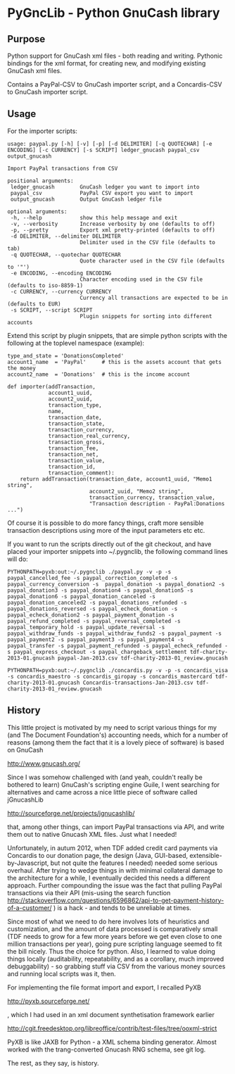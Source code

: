 PyGncLib - Python GnuCash library
=================================

Purpose
-------

Python support for GnuCash xml files - both reading and
writing. Pythonic bindings for the xml format, for creating new, and
modifying existing GnuCash xml files.

Contains a PayPal-CSV to GnuCash importer script, and a Concardis-CSV
to GnuCash importer script.

Usage
-----

For the importer scripts:

    usage: paypal.py [-h] [-v] [-p] [-d DELIMITER] [-q QUOTECHAR] [-e ENCODING] [-c CURRENCY] [-s SCRIPT] ledger_gnucash paypal_csv output_gnucash
    
    Import PayPal transactions from CSV
    
    positional arguments:
     ledger_gnucash        GnuCash ledger you want to import into
     paypal_csv            PayPal CSV export you want to import
     output_gnucash        Output GnuCash ledger file
    
    optional arguments:
     -h, --help            show this help message and exit
     -v, --verbosity       Increase verbosity by one (defaults to off)
     -p, --pretty          Export xml pretty-printed (defaults to off)
     -d DELIMITER, --delimiter DELIMITER
                           Delimiter used in the CSV file (defaults to tab)
     -q QUOTECHAR, --quotechar QUOTECHAR
                           Quote character used in the CSV file (defaults to '"')
     -e ENCODING, --encoding ENCODING
                           Character encoding used in the CSV file (defaults to iso-8859-1)
     -c CURRENCY, --currency CURRENCY
                           Currency all transactions are expected to be in (defaults to EUR)
     -s SCRIPT, --script SCRIPT
                           Plugin snippets for sorting into different accounts
    
Extend this script by plugin snippets, that are simple python scripts with the following at the toplevel namespace (example):

    type_and_state = 'DonationsCompleted'
    account1_name  = 'PayPal'     # this is the assets account that gets the money
    account2_name  = 'Donations'  # this is the income account
    
    def importer(addTransaction,
                 account1_uuid,
       			 account2_uuid,
    			 transaction_type,
    			 name,
                 transaction_date,
    			 transaction_state,
    			 transaction_currency,
    			 transaction_real_currency,
    			 transaction_gross,
                 transaction_fee,
    			 transaction_net,
    			 transaction_value,
    			 transaction_id,
    			 transaction_comment):
    	return addTransaction(transaction_date, account1_uuid, "Memo1 string",
                              account2_uuid, "Memo2 string",
                              transaction_currency, transaction_value,
                              "Transaction description - PayPal:Donations ...")

Of course it is possible to do more fancy things, craft more sensible
transaction descriptions using more of the input parameters etc etc.

If you want to run the scripts directly out of the git checkout, and
have placed your importer snippets into ~/.pygnclib, the following
command lines will do:

    PYTHONPATH=pyxb:out:~/.pygnclib ./paypal.py -v -p -s paypal_cancelled_fee -s paypal_correction_completed -s paypal_currency_conversion -s  paypal_donation -s paypal_donation2 -s paypal_donation3 -s paypal_donation4 -s paypal_donation5 -s paypal_donation6 -s paypal_donation_canceled -s paypal_donation_canceled2 -s paypal_donations_refunded -s paypal_donations_reversed -s paypal_echeck_donation -s paypal_echeck_donation2 -s paypal_payment_donation -s paypal_refund_completed -s paypal_reversal_completed -s paypal_temporary_hold -s paypal_update_reversal -s paypal_withdraw_funds -s paypal_withdraw_funds2 -s paypal_payment -s paypal_payment2 -s paypal_payment3 -s paypal_payment4 -s paypal_transfer -s paypal_payment_refunded -s paypal_echeck_refunded -s paypal_express_checkout -s paypal_chargeback_settlement tdf-charity-2013-01.gnucash paypal-Jan-2013.csv tdf-charity-2013-01_review.gnucash

    PYTHONPATH=pyxb:out:~/.pygnclib ./concardis.py -v -p -s concardis_visa -s concardis_maestro -s concardis_giropay -s concardis_mastercard tdf-charity-2013-01.gnucash Concardis-transactions-Jan-2013.csv tdf-charity-2013-01_review.gnucash


History
-------

This little project is motivated by my need to script various things
for my (and The Document Foundation's) accounting needs, which for a
number of reasons (among them the fact that it is a lovely piece of
software) is based on GnuCash

 http://www.gnucash.org/

Since I was somehow challenged with (and yeah, couldn't really be
bothered to learn) GnuCash's scripting engine Guile, I went searching
for alternatives and came across a nice little piece of software
called jGnucashLib

 http://sourceforge.net/projects/jgnucashlib/

that, among other things, can import PayPal transactions via API, and
write them out to native Gnucash XML files. Just what I needed!

Unfortunately, in autum 2012, when TDF added credit card payments via
Concardis to our donation page, the design (Java, GUI-based,
extensible-by-Javascript, but not quite the features I needed) needed
some serious overhaul. After trying to wedge things in with minimal
collateral damage to the architecture for a while, I eventually
decided this needs a different approach. Further compounding the issue
was the fact that pulling PayPal transactions via their API (mis-using
the search function
http://stackoverflow.com/questions/6596862/api-to-get-payment-history-of-a-customer/
) is a hack - and tends to be unreliable at times.

Since most of what we need to do here involves lots of heuristics and
customization, and the amount of data processed is comparatively small
(TDF needs to grow for a few more years before we get even close to
one million transactions per year), going pure scripting language
seemed to fit the bill nicely. Thus the choice for python. Also, I
learned to value doing things locally (auditability, repeatability,
and as a corollary, much improved debuggability) - so grabbing stuff
via CSV from the various money sources and running local scripts was
it, then.

For implementing the file format import and export, I recalled PyXB

 http://pyxb.sourceforge.net/

, which I had used in an xml document synthetisation framework earlier

 http://cgit.freedesktop.org/libreoffice/contrib/test-files/tree/ooxml-strict

PyXB is like JAXB for Python - a XML schema binding generator. Almost
worked with the trang-converted Gnucash RNG schema, see git log.

The rest, as they say, is history.

